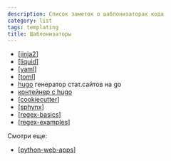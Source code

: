 ```yaml
---
description: Список заметок о шаблонизаторах кода
category: list
tags: templating
title: Шаблонизаторы
---
```

- [[jinja2]]
- [[liquid]]
- [[yaml]]
- [[toml]]
- [hugo](https://gohugo.io/) генератор стат.сайтов на go
- [контейнер с hugo](https://hub.docker.com/r/klakegg/hugo/)
- [[cookiecutter]]
- [[sphynx]]
- [[regex-basics]]
- [[regex-examples]]

Смотри еще:

- [[python-web-apps]]

[//begin]: # "Autogenerated link references for markdown compatibility"
[jinja2]: ../notes/jinja2 "Jinja2 python"
[liquid]: ../notes/liquid "Liquid"
[yaml]: ../notes/yaml "Yaml"
[toml]: ../notes/toml "Toml"
[cookiecutter]: ../notes/cookiecutter "Cookiecutter python"
[sphynx]: ../notes/sphynx "sphynx templates"
[regex-basics]: ../notes/regex-basics "Основы регулярных выражений"
[regex-examples]: ../notes/regex-examples "Примеры использования модуля re в python"
[python-web-apps]: ../notes/python-web-apps "Pyhon web app"
[//end]: # "Autogenerated link references"